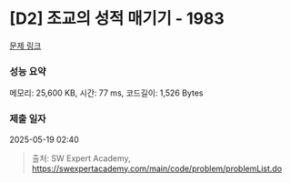 # [D2] 조교의 성적 매기기 - 1983 

[문제 링크](https://swexpertacademy.com/main/code/problem/problemDetail.do?contestProbId=AV5PwGK6AcIDFAUq) 

### 성능 요약

메모리: 25,600 KB, 시간: 77 ms, 코드길이: 1,526 Bytes

### 제출 일자

2025-05-19 02:40



> 출처: SW Expert Academy, https://swexpertacademy.com/main/code/problem/problemList.do